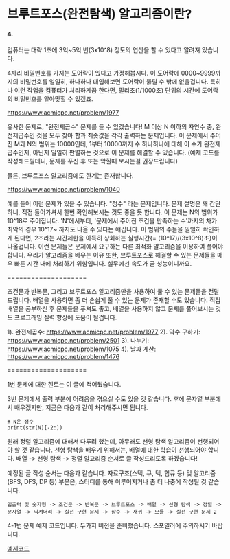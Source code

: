 # 브루트포스(완전탐색) 알고리즘이란?

#### 4. 
컴퓨터는 대략 1초에 3억~5억 번(3x10^8) 정도의 연산을 할 수 있다고 알려져 있습니다.

4자리 비밀번호를 가지는 도어락이 있다고 가정해봅시다.
이 도어락에 0000~9999까지의 비밀번호를 일일히, 하나하나 대입해보면 도어락이 뚫릴 수 밖에 없을겁니다.
특히나 이런 작업을 컴퓨터가 처리하게끔 한다면, 밀리초(1/1000초) 단위의 시간에 도어락의 비밀번호를 알아맞힐 수 있겠죠.

https://www.acmicpc.net/problem/1977

유사한 문제로, "완전제곱수" 문제를 들 수 있겠습니다!
M 이상 N 이하의 자연수 중, 완전제곱수인 것을 모두 찾아 합과 최솟값을 각각 출력하는 문제입니다.
이 문제에서 주어진 M과 N의 범위는 10000인데, 1부터 10000까지 수 하나하나에 대해 이 수가 완전제곱수인지, 아닌지 일일히 판별하는 것으로 이 문제를 해결할 수 있습니다.
(예제 코드를 작성해드릴테니, 문제를 푸신 후 또는 막힐때 보시는걸 권장드립니다)

물론, 브루트포스 알고리즘에도 한계는 존재합니다.

https://www.acmicpc.net/problem/1040

예를 들어 이런 문제가 있을 수 있습니다. "정수" 라는 문제입니다. 문제 설명은 꽤 간단하니, 직접 들어가셔서 한번 확인해보시는 것도 좋을 듯 합니다.
이 문제는 N의 범위가 10^18로 주어집니다. 'N'에서부터, '문제에서 주어진 조건을 만족하는 수'까지의 차가 최악의 경우 10^17~ 까지도 나올 수 있다는 얘깁니다. 이 범위의 수들을 일일히 확인하게 된다면, 2초라는 시간제한을 아득히 상회하는 실행시간{= (10^17)/(3x10^8)초}이 나올겁니다.
이런 문제들은 문제에서 요구하는 다른 최적화 알고리즘을 이용하여 풀어야 합니다. 우리가 알고리즘을 배우는 이유 또한, 브루트포스로 해결할 수 있는 문제들을 매우 빠른 시간 내에 처리하기 위함입니다. 실무에선 속도가 곧 성능이니까요.

====================

조건문과 반복문, 그리고 브루트포스 알고리즘만을 사용하여 풀 수 있는 문제들을 전달드립니다.
배열을 사용하면 좀 더 손쉽게 풀 수 있는 문제가 존재할 수도 있습니다. 직접 배열을 공부하신 후 문제들을 푸셔도 좋고, 배열을 사용하지 않고 문제를 풀어보시는 것도 프로그래밍 실력 향상에 도움이 될겁니다.

1). 완전제곱수: https://www.acmicpc.net/problem/1977
2). 약수 구하기: https://www.acmicpc.net/problem/2501
3). 나누기: https://www.acmicpc.net/problem/1075
4). 날짜 계산: https://www.acmicpc.net/problem/1476

====================

1번 문제에 대한 힌트는 이 글에 적어뒀습니다.

3번 문제에서 출력 부분에 어려움을 겪으실 수도 있을 것 같습니다.
후에 문자열 부분에서 배우겠지만, 지금은 다음과 같이 처리해주시면 됩니다.

```
# N은 정수
print(str(N)[-2:])
```

원래 정렬 알고리즘에 대해서 다루려 했는데, 아무래도 선형 탐색 알고리즘이 선행되어야 할 것 같습니다. 선형 탐색을 배우기 위해서는, 배열에 대한 학습이 선행되어야 합니다. 배열 -> 선형 탐색 -> 정렬 알고리즘 순서로 글 작성드리도록 하겠습니다!

예정된 글 작성 순서는 다음과 같습니다. 자료구조(스택, 큐, 덱, 힙큐 등) 및 알고리즘(BFS, DFS, DP 등) 부분은, 스터디를 통해 이루어지거나 좀 더 나중에 작성될 것 같습니다.

```
입출력 및 숫자형 -> 조건문 -> 반복문 -> 브루트포스 -> 배열 -> 선형 탐색 -> 정렬 -> 문자열 -> 딕셔너리 -> 실전 구현 문제 -> 함수 -> 재귀 -> 모듈 -> 실전 구현 문제 2
```

4-1번 문제 예제 코드입니다. 두가지 버전을 준비했습니다. 스포일러에 주의하시기 바랍니다.

[예제코드](./예제코드.md)
